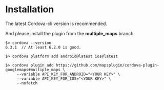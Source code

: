 # Installation

The latest Cordova-cli version is recommended.

And please install the plugin from the **multiple_maps** branch.

```
$> cordova --version
6.3.1  // At least 6.2.0 is good.

$> cordova platform add android@latest ios@latest

$> cordova plugin add https://github.com/mapsplugin/cordova-plugin-googlemaps#multiple_maps \
     --variable API_KEY_FOR_ANDROID="<YOUR KEY>" \
     --variable API_KEY_FOR_IOS="<YOUR KEY>" \
     --nofetch
```
